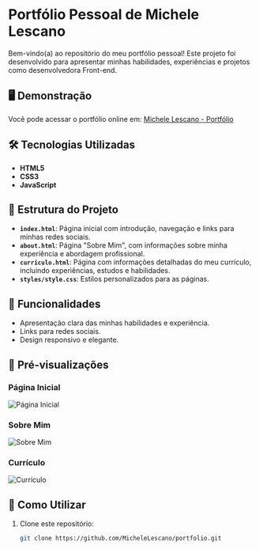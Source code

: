# Portfólio Pessoal de Michele Lescano

Bem-vindo(a) ao repositório do meu portfólio pessoal! Este projeto foi desenvolvido para apresentar minhas habilidades, experiências e projetos como desenvolvedora Front-end.

## 🖥️ Demonstração

Você pode acessar o portfólio online em: [Michele Lescano - Portfólio](#)

## 🛠️ Tecnologias Utilizadas

- **HTML5**
- **CSS3**
- **JavaScript**

## 📂 Estrutura do Projeto

- **`index.html`**: Página inicial com introdução, navegação e links para minhas redes sociais.
- **`about.html`**: Página "Sobre Mim", com informações sobre minha experiência e abordagem profissional.
- **`curriculo.html`**: Página com informações detalhadas do meu currículo, incluindo experiências, estudos e habilidades.
- **`styles/style.css`**: Estilos personalizados para as páginas.

## 🌟 Funcionalidades

- Apresentação clara das minhas habilidades e experiência.
- Links para redes sociais.
- Design responsivo e elegante.

## 📸 Pré-visualizações

### Página Inicial
![Página Inicial](./assets/home-preview.png)

### Sobre Mim
![Sobre Mim](./assets/about-preview.png)

### Currículo
![Currículo](./assets/curriculo-preview.png)

## 📝 Como Utilizar

1. Clone este repositório:
   ```bash
   git clone https://github.com/MicheleLescano/portfolio.git
